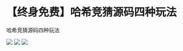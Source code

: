# 【终身免费】哈希竞猜源码四种玩法

哈希竞猜源码四种玩法

[![](https://wukongymw.com/wp-content/uploads/2022/06/1655922281-52a467b17e80d52.png)](https://wukongymw.com/wp-content/uploads/2022/06/1655922281-52a467b17e80d52.png)
[![](https://wukongymw.com/wp-content/uploads/2022/06/1655922283-2c319a6a137a285.png)](https://wukongymw.com/wp-content/uploads/2022/06/1655922283-2c319a6a137a285.png)
[![](https://wukongymw.com/wp-content/uploads/2022/06/1655922285-ef58aae31ef1d72.png)](https://wukongymw.com/wp-content/uploads/2022/06/1655922285-ef58aae31ef1d72.png)
